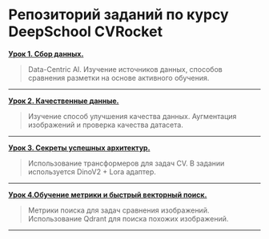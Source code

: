 # Репозиторий заданий по курсу DeepSchool CVRocket

[**Урок 1. Сбор данных.**](CV_Rocket/lesson1)
> Data-Centric AI. Изучение источников данных, способов сравнения разметки на основе активного обучения.
***
[**Урок 2. Качественные данные.**](CV_Rocket/lesson1)
> Изучение способ улучшения качества данных. Аугментация изображений и проверка качества датасета.
***
[**Урок 3. Секреты успешных архитектур.**](CV_Rocket/lesson1)
> Использование трансформеров для задач CV. В задании используется DinoV2 + Lora адаптер.
***
[**Урок 4.Обучение метрики и быстрый векторный поиск.**](CV_Rocket/lesson1)
> Метрики поиска для задач сравнения изображений. Использование Qdrant для поиска похожих изображений.
***


